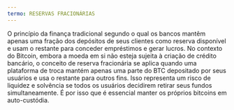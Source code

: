 ```yaml
---
termo: RESERVAS FRACIONÁRIAS
---
```


O princípio da finança tradicional segundo o qual os bancos mantêm apenas uma fração dos depósitos de seus clientes como reserva disponível e usam o restante para conceder empréstimos e gerar lucros. No contexto do Bitcoin, embora a moeda em si não esteja sujeita à criação de crédito bancário, o conceito de reserva fracionária se aplica quando uma plataforma de troca mantém apenas uma parte do BTC depositado por seus usuários e usa o restante para outros fins. Isso representa um risco de liquidez e solvência se todos os usuários decidirem retirar seus fundos simultaneamente. É por isso que é essencial manter os próprios bitcoins em auto-custódia.